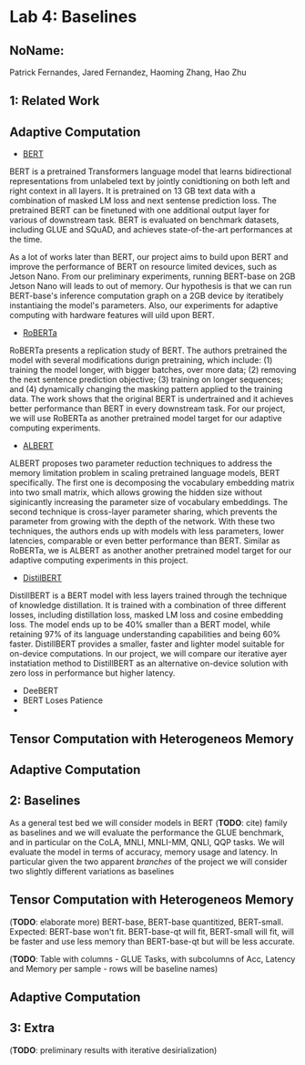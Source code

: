 Lab 4: Baselines
===
NoName:
---
Patrick Fernandes, Jared Fernandez, Haoming Zhang, Hao Zhu

1: Related Work
----
## Adaptive Computation

- [BERT](https://arxiv.org/pdf/1810.04805.pdf)

BERT is a pretrained Transformers language model that learns bidirectional representations from unlabeled text by jointly conidtioning on both left and right context in all layers. It is pretrained on  13 GB text data with a combination of masked LM loss and next sentense prediction loss. The pretrained BERT can be finetuned with one additional output layer for various of downstream task. BERT is evaluated on benchmark datasets, including GLUE and SQuAD, and achieves state-of-the-art performances at the time. 

As a lot of works later than BERT, our project aims to build upon BERT and improve the performance of BERT on resource limited devices, such as Jetson Nano. From our preliminary experiments, running BERT-base on 2GB Jetson Nano will leads to out of memory. Our hypothesis is that we can run BERT-base's inference computation graph on a 2GB device by iteratibely instantiaing the model's parameters. Also, our experiments for adaptive computing with hardware features will uild upon BERT.

- [RoBERTa](https://arxiv.org/pdf/1907.11692.pdf)

RoBERTa presents a replication study of BERT. The authors pretrained the model with several modifications durign pretraining, which include:  (1) training the model longer, with bigger batches, over more data; (2) removing the next sentence prediction objective; (3) training on longer sequences; and (4) dynamically changing the masking pattern applied to the training data. The work shows that the original BERT is undertrained and it achieves better performance than BERT in every downstream task. For our project, we will use RoBERTa as another pretrained model target for our adaptive computing experiments. 

- [ALBERT](https://arxiv.org/pdf/1909.11942.pdf)

ALBERT proposes two parameter reduction techniques to address the memory limitation problem in scaling pretrained language models, BERT specifically. The first one is decomposing the vocabulary embedding matrix into two small matrix, which allows growing the hidden size without siginicantly increasing the parameter size of vocabulary embeddings. The second technique is cross-layer parameter sharing, which prevents the parameter from growing with the depth of the network. With these two techniques, the authors ends up with models with less parameters, lower latencies, comparable or even better performance than BERT. Similar as RoBERTa, we is ALBERT as another another pretrained model target for our adaptive computing experiments in this project.

- [DistilBERT](https://arxiv.org/pdf/1910.01108.pdf)

DistillBERT is a BERT model with less layers trained through the technique of knowledge distillation. It is trained with a combination of three different losses, including distillation loss, masked LM loss and cosine embedding loss. The model ends up to be 40% smaller than a BERT model, while  retaining 97% of its language understanding capabilities and being 60% faster. DistillBERT provides a smaller, faster and lighter model suitable for on-device computations. In our project, we will compare our iterative ayer instatiation method to DistillBERT as an alternative on-device solution with zero loss in performance but higher latency. 


- DeeBERT
- BERT Loses Patience
- 

## Tensor Computation with Heterogeneos Memory

## Adaptive Computation

2: Baselines
----

As a general test bed we will consider models in BERT (**TODO**: cite) family as baselines and we will evaluate the performance the GLUE benchmark, and in particular on the CoLA, MNLI, MNLI-MM, QNLI, QQP tasks. We will evaluate the model in terms of accuracy, memory usage and latency.
In particular given the two apparent *branches* of the project we will consider two slightly different variations as baselines

## Tensor Computation with Heterogeneos Memory

(**TODO**: elaborate more) BERT-base, BERT-base quantitized, BERT-small. Expected: BERT-base won't fit. BERT-base-qt will fit, BERT-small will fit, will be faster and use less memory than BERT-base-qt but will be less accurate. 

(**TODO**: Table with columns - GLUE Tasks, with subcolumns of Acc, Latency and Memory per sample - rows will be baseline names) 

## Adaptive Computation

3: Extra
----
(**TODO**: preliminary results with iterative desirialization)
